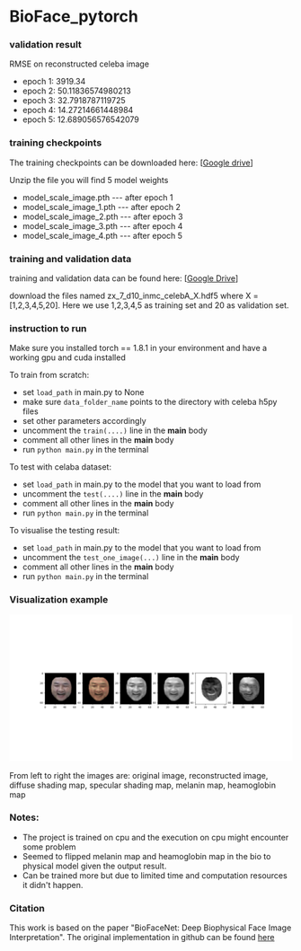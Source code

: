 # BioFace_pytorch


### validation result 

RMSE on reconstructed celeba image
 * epoch 1: 3919.34
 * epoch 2: 50.11836574980213
 * epoch 3: 32.7918787119725
 * epoch 4: 14.27214661448984
 * epoch 5: 12.689056576542079


### training checkpoints

The training checkpoints can be downloaded here: [[Google drive](https://drive.google.com/file/d/1sTqQgo0eLaPX8ND7Mk51KymuzeJIUeNn/view?usp=sharing)]

Unzip the file you will find 5 model weights

* model_scale_image.pth     --- after epoch 1
* model_scale_image_1.pth   --- after epoch 2
* model_scale_image_2.pth   --- after epoch 3
* model_scale_image_3.pth   --- after epoch 4
* model_scale_image_4.pth   --- after epoch 5

### training and validation data 

training and validation data can be found here:
[[Google Drive](https://drive.google.com/drive/folders/1UMiaw36z2E1F-tUBSMKNAjpx0o2TePvF?usp=sharing)]

download the files named zx_7_d10_inmc_celebA_X.hdf5 where X = [1,2,3,4,5,20]. Here we use 1,2,3,4,5 as training set and 20 as validation set. 


### instruction to run

Make sure you installed torch == 1.8.1 in your environment and have a working gpu and cuda installed

To train from scratch:
* set `load_path` in main.py to None
* make sure `data_folder_name` points to the directory with celeba h5py files
* set other parameters accordingly
* uncomment the `train(....)` line in the __main__ body 
* comment all other lines in the __main__ body
* run ```python main.py``` in the terminal

To test with celaba dataset:
* set `load_path` in main.py to the model that you want to load from
* uncomment the `test(....)` line in the __main__ body
* comment all other lines in the __main__ body
* run ```python main.py``` in the terminal

To visualise the testing result:
* set `load_path` in main.py to the model that you want to load from
* uncomment the `test_one_image(...)` line in the __main__ body
* comment all other lines in the __main__ body 
* run ```python main.py``` in the terminal

### Visualization example

![](Figure_1.png)

From left to right the images are:
original image, reconstructed image, diffuse shading map, specular shading map, melanin map, heamoglobin map

### Notes:
* The project is trained on cpu and the execution on cpu might encounter some problem
* Seemed to flipped melanin map and heamoglobin map in the bio to physical model given the output result. 
* Can be trained more but due to limited time and computation resources it didn't happen. 

### Citation

This work is based on the paper "BioFaceNet: Deep Biophysical Face Image Interpretation". The original implementation in github can be found [here](https://github.com/ssma502/BioFaces)

